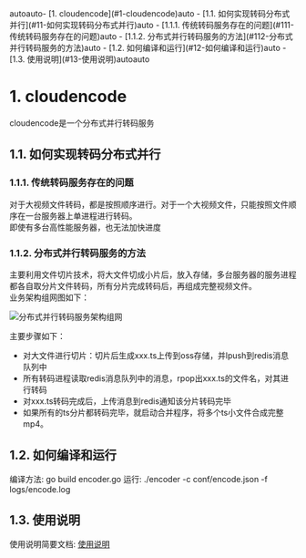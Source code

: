 <!-- TOC -->autoauto- [1. cloudencode](#1-cloudencode)auto    - [1.1. 如何实现转码分布式并行](#11-如何实现转码分布式并行)auto        - [1.1.1. 传统转码服务存在的问题](#111-传统转码服务存在的问题)auto        - [1.1.2. 分布式并行转码服务的方法](#112-分布式并行转码服务的方法)auto    - [1.2. 如何编译和运行](#12-如何编译和运行)auto    - [1.3. 使用说明](#13-使用说明)autoauto<!-- /TOC -->
# 1. cloudencode
cloudencode是一个分布式并行转码服务

## 1.1. 如何实现转码分布式并行

### 1.1.1. 传统转码服务存在的问题
对于大视频文件转码，都是按照顺序进行。对于一个大视频文件，只能按照文件顺序在一台服务器上单进程进行转码。<br/>
即使有多台高性能服务器，也无法加快进度

### 1.1.2. 分布式并行转码服务的方法
主要利用文件切片技术，将大文件切成小片后，放入存储，多台服务器的服务进程都各自取分片文件转码，所有分片完成转码后，再组成完整视频文件。<br/>
业务架构组网图如下：<br/>

![分布式并行转码服务架构组网](https://github.com/runner365/cloudencode/blob/master/doc/fenbushi.jpg)
<br/>

主要步骤如下：
* 对大文件进行切片：切片后生成xxx.ts上传到oss存储，并lpush到redis消息队列中
* 所有转码进程读取redis消息队列中的消息，rpop出xxx.ts的文件名，对其进行转码
* 对xxx.ts转码完成后，上传消息到redis通知该分片转码完毕
* 如果所有的ts分片都转码完毕，就启动合并程序，将多个ts小文件合成完整mp4。

## 1.2. 如何编译和运行
编译方法: go build encoder.go
运行: ./encoder -c conf/encode.json -f logs/encode.log

## 1.3. 使用说明
使用说明简要文档: [使用说明](https://github.com/runner365/cloudencode/blob/master/doc/howtouse.md)